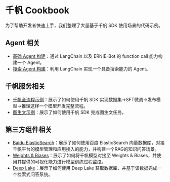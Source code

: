 # 千帆 Cookbook

为了帮助开发者快速上手，我们整理了大量基于千帆 SDK 使用场景的代码示例。

## Agent 相关

- [基础 Agent 构建](https://github.com/baidubce/bce-qianfan-sdk/tree/main/cookbook/agents/langchain_qianfan_agent.ipynb)：通过 LangChain 以及 ERNIE-Bot 的 function call 能力构建一个 Agent。
- [搜索 Agent 构建](https://github.com/baidubce/bce-qianfan-sdk/tree/main/cookbook/agents/function_call_agent.ipynb)：利用 LangChain 实现一个具备搜索能力的 Agent。

## 千帆服务相关

- [千帆全流程示例](https://github.com/baidubce/bce-qianfan-sdk/tree/main/cookbook/finetune/console-finetune.ipynb)：展示了如何使用千帆 SDK 实现数据集->SFT微调->发布模型->推理这样一个模型开发完整流程。
- [图生文示例](https://github.com/baidubce/bce-qianfan-sdk/tree/main/cookbook/text2image.ipynb)：展示了如何使用千帆 SDK 完成图生文任务。

## 第三方组件相关

- [Baidu ElasticSearch](https://github.com/baidubce/bce-qianfan-sdk/tree/main/cookbook/RAG/baidu_elasticsearch/qianfan_baidu_elasticsearch.ipynb)：展示了如何使用百度 ElasticSearch 向量数据库，对接千帆平台的模型管理和应用接入的能力，并构建一个RAG的知识问答场景。
- [Weights & Biases](https://github.com/baidubce/bce-qianfan-sdk/tree/main/cookbook/RAG/wandb.ipynb)：展示了如何将千帆模型对接至 Weights & Biases，并使用其提供的可视化能力进行模型训练过程监控。 
- [Deep Lake](https://github.com/baidubce/bce-qianfan-sdk/tree/main/cookbook/RAG/deeplake_retrieval_qa.ipynb)：展示了如何使用 Deep Lake 获取数据库，并基于该数据完成一个检索式问答系统。
